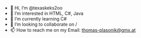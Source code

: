 - 👋 Hi, I’m @texaskeks2oo
- 👀 I’m interested in HTML, C#, Java
- 🌱 I’m currently learning C#
- 💞️ I’m looking to collaborate on /
- 📫 How to reach me on my Email: thomas-plasonik@gmx.at

<!---
texaskeks2oo/texaskeks2oo is a ✨ special ✨ repository because its `README.md` (this file) appears on your GitHub profile.
You can click the Preview link to take a look at your changes.
--->
